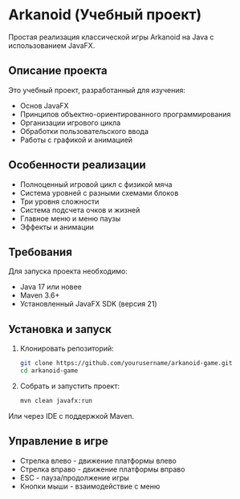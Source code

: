 # Arkanoid (Учебный проект)


Простая реализация классической игры Arkanoid на Java с использованием JavaFX.

## Описание проекта

Это учебный проект, разработанный для изучения:
- Основ JavaFX
- Принципов объектно-ориентированного программирования
- Организации игрового цикла
- Обработки пользовательского ввода
- Работы с графикой и анимацией

## Особенности реализации

- Полноценный игровой цикл с физикой мяча
- Система уровней с разными схемами блоков
- Три уровня сложности
- Система подсчета очков и жизней
- Главное меню и меню паузы
- Эффекты и анимации

## Требования

Для запуска проекта необходимо:
- Java 17 или новее
- Maven 3.6+
- Установленный JavaFX SDK (версия 21)

## Установка и запуск

1. Клонировать репозиторий:
   ```bash
   git clone https://github.com/yourusername/arkanoid-game.git
   cd arkanoid-game
   ```
2. Собрать и запустить проект:
   ```bash
   mvn clean javafx:run
   ```
Или через IDE с поддержкой Maven.
## Управление в игре

- Стрелка влево - движение платформы влево
- Стрелка вправо - движение платформы вправо
- ESC - пауза/продолжение игры
- Кнопки мыши - взаимодействие с меню
